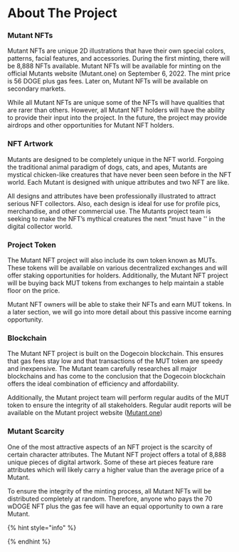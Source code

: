 # About The Project

### Mutant NFTs&#x20;

Mutant NFTs are unique 2D illustrations that have their own special colors, patterns, facial features, and accessories. During the first minting, there will be 8,888 NFTs available. Mutant NFTs will be available for minting on the official Mutants website (Mutant.one) on September 6, 2022. The mint price is 56 DOGE plus gas fees. Later on, Mutant NFTs will be available on secondary markets.

While all Mutant NFTs are unique some of the NFTs will have qualities that are rarer than others. However, all Mutant NFT holders will have the ability to provide their input into the project. In the future, the project may provide airdrops and other opportunities for Mutant NFT holders.

### **NFT Artwork**

Mutants are designed to be completely unique in the NFT world. Forgoing the traditional animal paradigm of dogs, cats, and apes, Mutants are mystical chicken-like creatures that have never been seen before in the NFT world. Each Mutant is designed with unique attributes and two NFT are like.

All designs and attributes have been professionally illustrated to attract serious NFT collectors. Also, each design is ideal for use for profile pics, merchandise, and other commercial use. The Mutants project team is seeking to make the NFT’s mythical creatures the next “must have '' in the digital collector world.

### Project Token

The Mutant NFT project will also include its own token known as MUTs. These tokens will be available on various decentralized exchanges and will offer staking opportunities for holders. Additionally, the Mutant NFT project will be buying back MUT tokens from exchanges to help maintain a stable floor on the price.

Mutant NFT owners will be able to stake their NFTs and earn MUT tokens. In a later section, we will go into more detail about this passive income earning opportunity.

### **Blockchain**

The Mutant NFT project is built on the Dogecoin blockchain. This ensures that gas fees stay low and that transactions of the MUT token are speedy and inexpensive. The Mutant team carefully researches all major blockchains and has come to the conclusion that the Dogecoin blockchain offers the ideal combination of efficiency and affordability.

Additionally, the Mutant project team will perform regular audits of the MUT token to ensure the integrity of all stakeholders. Regular audit reports will be available on the Mutant project website ([Mutant.one](https://mutants.one/))

### Mutant Scarcity

One of the most attractive aspects of an NFT project is the scarcity of certain character attributes. The Mutant NFT project offers a total of 8,888 unique pieces of digital artwork. Some of these art pieces feature rare attributes which will likely carry a higher value than the average price of a Mutant.

To ensure the integrity of the minting process, all Mutant NFTs will be distributed completely at random. Therefore, anyone who pays the 70 wDOGE NFT plus the gas fee will have an equal opportunity to own a rare Mutant.&#x20;

{% hint style="info" %}

{% endhint %}
